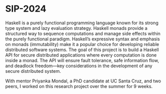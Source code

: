 # SIP-2024
Haskell is a purely functional programming language known for its strong type system and lazy evaluation strategy. Haskell monads provide a structured way to sequence computations and manage side effects within the purely functional paradigm. Haskell’s expressive syntax and emphasis on monads (immutability) make it a popular choice for developing reliable distributed software systems. The goal of this project is to build a Haskell API for secure distributed applications where every computation is done inside a monad. The API will ensure fault tolerance, safe information flow, and deadlock freedom––key considerations in the development of any secure distributed system.

With mentor Priyanka Mondal, a PhD candidate at UC Santa Cruz, and two peers, I worked on this research project over the summer for 9 weeks. 
